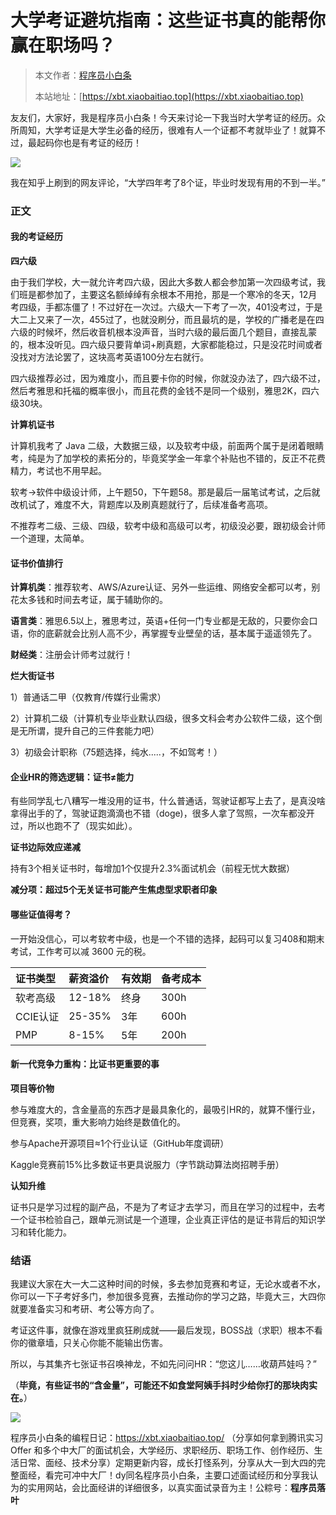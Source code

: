 # 大学考证避坑指南：这些证书真的能帮你赢在职场吗？

> 本文作者：[程序员小白条](https://github.com/luoye6)
>
> 本站地址：[https://xbt.xiaobaitiao.top](https://xbt.xiaobaitiao.top)

友友们，大家好，我是程序员小白条！今天来讨论一下我当时大学考证的经历。众所周知，大学考证是大学生必备的经历，很难有人一个证都不考就毕业了！就算不过，最起码你也是有考证的经历！

![](https://pic.yupi.icu/5563/202508051936184.png)

我在知乎上刷到的网友评论，“大学四年考了8个证，毕业时发现有用的不到一半。”

### 正文

#### 我的考证经历

**四六级**

由于我们学校，大一就允许考四六级，因此大多数人都会参加第一次四级考试，我们班是都参加了，主要这名额绰绰有余根本不用抢，那是一个寒冷的冬天，12月考四级，手都冻僵了！不过好在一次过。六级大一下考了一次，401没考过，于是大二上又来了一次，455过了，也就没刷分，而且最坑的是，学校的广播老是在四六级的时候坏，然后收音机根本没声音，当时六级的最后面几个题目，直接乱蒙的，根本没听见。四六级只要背单词+刷真题，大家都能稳过，只是没花时间或者没找对方法论罢了，这块高考英语100分左右就行。

四六级推荐必过，因为难度小，而且要卡你的时候，你就没办法了，四六级不过，然后考雅思和托福的概率很小，而且花费的金钱不是同一个级别，雅思2K，四六级30块。

**计算机证书**

计算机我考了 Java 二级，大数据三级，以及软考中级，前面两个属于是闭着眼睛考，纯是为了加学校的素拓分的，毕竟奖学金一年拿个补贴也不错的，反正不花费精力，考试也不用早起。

软考->软件中级设计师，上午题50，下午题58。那是最后一届笔试考试，之后就改机试了，难度不大，背题库以及刷真题就行了，后续准备考高项。

不推荐考二级、三级、四级，软考中级和高级可以考，初级没必要，跟初级会计师一个道理，太简单。

#### 证书价值排行

**计算机类**：推荐软考、AWS/Azure认证、另外一些运维、网络安全都可以考，别花太多钱和时间去考证，属于辅助你的。

**语言类**：雅思6.5以上，雅思考过，英语+任何一门专业都是无敌的，只要你会口语，你的底薪就会比别人高不少，再掌握专业壁垒的话，基本属于遥遥领先了。

**财经类**：注册会计师考过就行！

**烂大街证书**

1）普通话二甲（仅教育/传媒行业需求）

2）计算机二级（计算机专业毕业默认四级，很多文科会考办公软件二级，这个倒是无所谓，提升自己的三件套能力吧）

3）初级会计职称（75题选择，纯水.....，不如驾考！）

#### 企业HR的筛选逻辑：证书≠能力

有些同学乱七八糟写一堆没用的证书，什么普通话，驾驶证都写上去了，是真没啥拿得出手的了，驾驶证跑滴滴也不错（doge)，很多人拿了驾照，一次车都没开过，所以也跑不了（现实如此）。

**证书边际效应递减**

持有3个相关证书时，每增加1个仅提升2.3%面试机会（前程无忧大数据）

**减分项：超过5个无关证书可能产生焦虑型求职者印象**

#### 哪些证值得考？

一开始没信心，可以考软考中级，也是一个不错的选择，起码可以复习408和期末考试，工作考可以减 3600 元的税。

| 证书类型 | 薪资溢价 | 有效期 | 备考成本 |
| :------- | :------- | :----- | :------- |
| 软考高级 | 12-18%   | 终身   | 300h     |
| CCIE认证 | 25-35%   | 3年    | 600h     |
| PMP      | 8-15%    | 5年    | 200h     |

#### 新一代竞争力重构：比证书更重要的事

**项目等价物**

参与难度大的，含金量高的东西才是最具象化的，最吸引HR的，就算不懂行业，但竞赛，奖项，重大影响力始终是数值化的。

参与Apache开源项目≈1个行业认证（GitHub年度调研）

Kaggle竞赛前15%比多数证书更具说服力（字节跳动算法岗招聘手册）

**认知升维**

证书只是学习过程的副产品，不是为了考证才去学习，而且在学习的过程中，去考一个证书检验自己，跟单元测试是一个道理，企业真正评估的是证书背后的知识学习和转化能力。

### 结语

我建议大家在大一大二这种时间的时候，多去参加竞赛和考证，无论水或者不水，你可以一下子考好多门，参加很多竞赛，去推动你的学习之路，毕竟大三，大四你就要准备实习和考研、考公等方向了。

考证这件事，就像在游戏里疯狂刷成就——最后发现，BOSS战（求职）根本不看你的徽章墙，只关心你能不能输出伤害。

所以，与其集齐七张证书召唤神龙，不如先问问HR：“您这儿……收葫芦娃吗？”

（**毕竟，有些证书的“含金量”，可能还不如食堂阿姨手抖时少给你打的那块肉实在。**）

![](https://pic.yupi.icu/5563/202508052005794.png)

程序员小白条的编程日记：https://xbt.xiaobaitiao.top/ （分享如何拿到腾讯实习 Offer 和多个中大厂的面试机会，大学经历、求职经历、职场工作、创作经历、生活日常、面经、技术分享）定期更新内容，成长打怪系列，分享从大一到大四的完整面经，看完可冲中大厂！dy同名程序员小白条，主要口述面试经历和分享我认为的实用网站，会比面经讲的详细很多，以真实面试录音为主！公粽号：**程序员落叶**